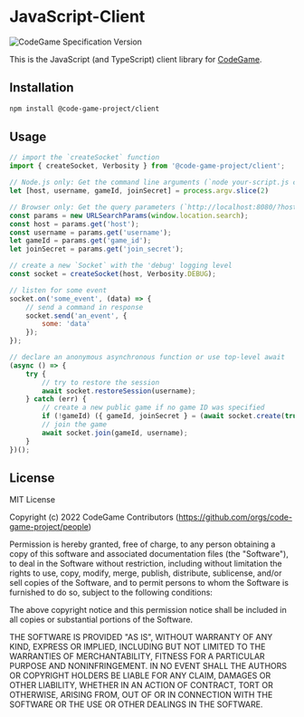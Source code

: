 # JavaScript-Client

![CodeGame Specification Version](https://img.shields.io/badge/CodeGame_Specification-v0.8-orange)

This is the JavaScript (and TypeScript) client library for [CodeGame](https://code-game.org/).

## Installation

```bash
npm install @code-game-project/client
```

## Usage

```javascript
// import the `createSocket` function
import { createSocket, Verbosity } from '@code-game-project/client';

// Node.js only: Get the command line arguments (`node your-script.js cg.example.com joe 1234-5678`)
let [host, username, gameId, joinSecret] = process.argv.slice(2)

// Browser only: Get the query parameters (`http://localhost:8080/?host=cg.example.com&username=joe&game_id=1234-5678`)
const params = new URLSearchParams(window.location.search);
const host = params.get('host');
const username = params.get('username');
let gameId = params.get('game_id');
let joinSecret = params.get('join_secret');

// create a new `Socket` with the 'debug' logging level
const socket = createSocket(host, Verbosity.DEBUG);

// listen for some event
socket.on('some_event', (data) => {
	// send a command in response
	socket.send('an_event', {
		some: 'data'
	});
});

// declare an anonymous asynchronous function or use top-level await
(async () => {
	try {
		// try to restore the session
		await socket.restoreSession(username);
	} catch (err) {
		// create a new public game if no game ID was specified
		if (!gameId) ({ gameId, joinSecret } = (await socket.create(true, true)));
		// join the game
		await socket.join(gameId, username);
	}
})();
```

## License

MIT License

Copyright (c) 2022 CodeGame Contributors (https://github.com/orgs/code-game-project/people)

Permission is hereby granted, free of charge, to any person obtaining a copy
of this software and associated documentation files (the "Software"), to deal
in the Software without restriction, including without limitation the rights
to use, copy, modify, merge, publish, distribute, sublicense, and/or sell
copies of the Software, and to permit persons to whom the Software is
furnished to do so, subject to the following conditions:

The above copyright notice and this permission notice shall be included in all
copies or substantial portions of the Software.

THE SOFTWARE IS PROVIDED "AS IS", WITHOUT WARRANTY OF ANY KIND, EXPRESS OR
IMPLIED, INCLUDING BUT NOT LIMITED TO THE WARRANTIES OF MERCHANTABILITY,
FITNESS FOR A PARTICULAR PURPOSE AND NONINFRINGEMENT. IN NO EVENT SHALL THE
AUTHORS OR COPYRIGHT HOLDERS BE LIABLE FOR ANY CLAIM, DAMAGES OR OTHER
LIABILITY, WHETHER IN AN ACTION OF CONTRACT, TORT OR OTHERWISE, ARISING FROM,
OUT OF OR IN CONNECTION WITH THE SOFTWARE OR THE USE OR OTHER DEALINGS IN THE
SOFTWARE.
